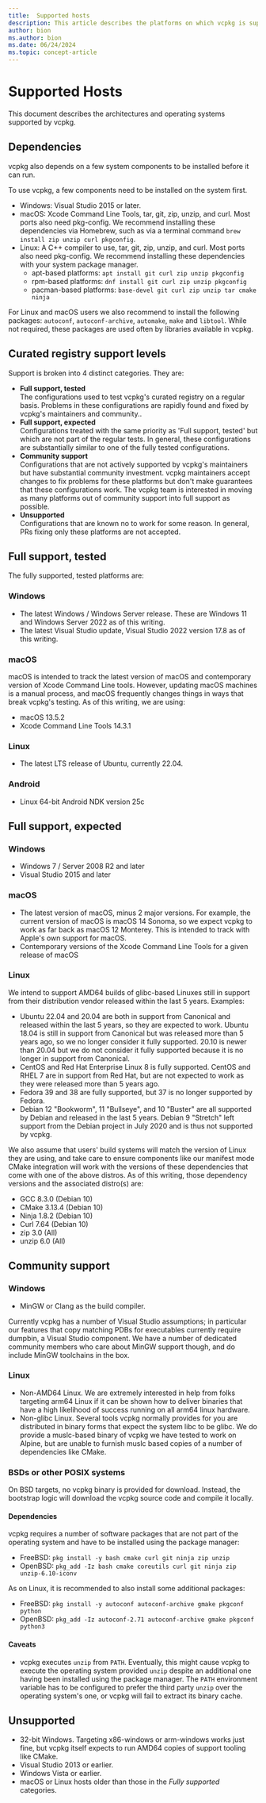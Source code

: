 ```yaml
---
title:  Supported hosts
description: This article describes the platforms on which vcpkg is supported.
author: bion
ms.author: bion
ms.date: 06/24/2024
ms.topic: concept-article
---
```


# Supported Hosts

This document describes the architectures and operating systems supported by vcpkg.

## Dependencies

vcpkg also depends on a few system components to be installed before it can run.

To use vcpkg, a few components need to be installed on the system first.

* Windows: Visual Studio 2015 or later.
* macOS: Xcode Command Line Tools, tar, git, zip, unzip, and curl. Most ports also need pkg-config.
We recommend installing these dependencies via Homebrew, such as via a terminal command
`brew install zip unzip curl pkgconfig`.
* Linux: A C++ compiler to use, tar, git, zip, unzip, and curl. Most ports also need pkg-config.
We recommend installing these dependencies with your system package manager.
  * apt-based platforms: `apt install git curl zip unzip pkgconfig`
  * rpm-based platforms: `dnf install git curl zip unzip pkgconfig`
  * pacman-based platforms: `base-devel git curl zip unzip tar cmake ninja`

For Linux and macOS users we also recommend to install the following packages: `autoconf`, `autoconf-archive`, `automake`, `make` and `libtool`. While not required, these packages are used often by libraries available in vcpkg.

## Curated registry support levels

Support is broken into 4 distinct categories. They are:

* **Full support, tested**  
  The configurations used to test vcpkg's curated registry on a regular basis. Problems in these configurations
  are rapidly found and fixed by vcpkg's maintainers and community..
* **Full support, expected**  
  Configurations treated with the same priority as 'Full support, tested' but which are not part of the regular tests.
  In general, these configurations are substantially similar to one of the fully tested configurations.
* **Community support**  
  Configurations that are not actively supported by vcpkg's maintainers but have substantial community investment.
  vcpkg maintainers accept changes to fix problems for these platforms but don't make guarantees that these 
  configurations work. The vcpkg team is interested in moving as many platforms out of community support
  into full support as possible.
* **Unsupported**  
  Configurations that are known no to work for some reason. In general, PRs fixing only these platforms
  are not accepted.

## Full support, tested

The fully supported, tested platforms are:

### Windows

* The latest Windows / Windows Server release. These are Windows 11 and Windows Server 2022 as of this writing.
* The latest Visual Studio update, Visual Studio 2022 version 17.8 as of this writing.

### macOS

macOS is intended to track the latest version of macOS and contemporary version of Xcode Command Line tools. However,
updating macOS machines is a manual process, and macOS frequently changes things in ways that break vcpkg's testing. As of this writing, we are using:

* macOS 13.5.2
* Xcode Command Line Tools 14.3.1

### Linux

* The latest LTS release of Ubuntu, currently 22.04.

### Android

* Linux 64-bit Android NDK version 25c

## Full support, expected

### Windows

* Windows 7 / Server 2008 R2 and later
* Visual Studio 2015 and later

### macOS

* The latest version of macOS, minus 2 major versions. For example, the current version of macOS is macOS 14 Sonoma,
so we expect vcpkg to work as far back as macOS 12 Monterey. This is intended to track with Apple's own support for
macOS.
* Contemporary versions of the Xcode Command Line Tools for a given release of macOS

### Linux

We intend to support AMD64 builds of glibc-based Linuxes still in support from their distribution vendor released within
the last 5 years. Examples:

* Ubuntu 22.04 and 20.04 are both in support from Canonical and released within the last 5 years, so they
are expected to work. Ubuntu 18.04 is still in support from Canonical but was released more than 5 years ago, so
we no longer consider it fully supported. 20.10 is newer than 20.04 but we do not consider it fully supported because
it is no longer in support from Canonical.
* CentOS and Red Hat Enterprise Linux 8 is fully supported. CentOS and RHEL 7 are in support from Red Hat, but are
not expected to work as they were released more than 5 years ago.
* Fedora 39 and 38 are fully supported, but 37 is no longer supported by Fedora.
* Debian 12 "Bookworm", 11 "Bullseye", and 10 "Buster" are all supported by Debian and released in the last 5 years.
Debian 9 "Stretch" left support from the Debian project in July 2020 and is thus not supported by vcpkg.

We also assume that users' build systems will match the version of Linux they are using, and take care to ensure
components like our manifest mode CMake integration will work with the versions of these dependencies that come with
one of the above distros. As of this writing, those dependency versions and the associated distro(s) are:

* GCC 8.3.0 (Debian 10)
* CMake 3.13.4 (Debian 10)
* Ninja 1.8.2 (Debian 10)
* Curl 7.64 (Debian 10)
* zip 3.0 (All)
* unzip 6.0 (All)

## Community support

### Windows

* MinGW or Clang as the build compiler.

Currently vcpkg has a number of Visual Studio assumptions; in particular our features that copy matching PDBs for
executables currently require dumpbin, a Visual Studio component. We have a number of dedicated community members who
care about MinGW support though, and do include MinGW toolchains in the box.

### Linux

* Non-AMD64 Linux. We are extremely interested in help from folks targeting arm64 Linux if it can be shown how
to deliver binaries that have a high likelihood of success running on all arm64 linux hardware.
* Non-glibc Linux. Several tools vcpkg normally provides for you are distributed in binary forms that expect the system
libc to be glibc. We do provide a muslc-based binary of vcpkg we have tested to work on Alpine, but are unable to
furnish muslc based copies of a number of dependencies like CMake.

### BSDs or other POSIX systems

On BSD targets, no vcpkg binary is provided for download. Instead, the bootstrap logic will download the
vcpkg source code and compile it locally.

#### Dependencies

vcpkg requires a number of software packages that are not part of the operating system and have to be installed using the package manager:

* FreeBSD: `pkg install -y bash cmake curl git ninja zip unzip`
* OpenBSD: `pkg_add -Iz bash cmake coreutils curl git ninja zip unzip-6.10-iconv`

As on Linux, it is recommended to also install some additional packages:

* FreeBSD: `pkg install -y autoconf autoconf-archive gmake pkgconf python`
* OpenBSD: `pkg_add -Iz autoconf-2.71 autoconf-archive gmake pkgconf python3`

#### Caveats

* vcpkg executes `unzip` from `PATH`. Eventually, this might cause vcpkg to execute the
operating system provided `unzip` despite an additional one having been installed using the package manager.
The `PATH` environment variable has to be configured to prefer the third party `unzip` over the operating system's one,
or vcpkg will fail to extract its binary cache.

## Unsupported

* 32-bit Windows. Targeting x86-windows or arm-windows works just fine, but vcpkg itself expects to run AMD64 copies
of support tooling like CMake.
* Visual Studio 2013 or earlier.
* Windows Vista or earlier.
* macOS or Linux hosts older than those in the *Fully supported* categories.
